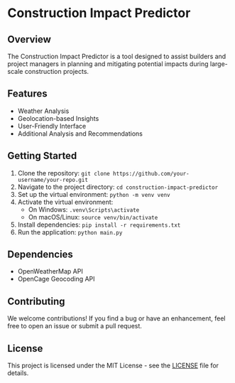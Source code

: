 # Construction Impact Predictor

## Overview
The Construction Impact Predictor is a tool designed to assist builders and project managers in planning and mitigating potential impacts during large-scale construction projects.

## Features
- Weather Analysis
- Geolocation-based Insights
- User-Friendly Interface
- Additional Analysis and Recommendations

## Getting Started
1. Clone the repository: `git clone https://github.com/your-username/your-repo.git`
2. Navigate to the project directory: `cd construction-impact-predictor`
3. Set up the virtual environment: `python -m venv venv`
4. Activate the virtual environment:
   - On Windows: `.venv\Scripts\activate`
   - On macOS/Linux: `source venv/bin/activate`
5. Install dependencies: `pip install -r requirements.txt`
6. Run the application: `python main.py`

## Dependencies
- OpenWeatherMap API
- OpenCage Geocoding API

## Contributing
We welcome contributions! If you find a bug or have an enhancement, feel free to open an issue or submit a pull request.

## License
This project is licensed under the MIT License - see the [LICENSE](LICENSE) file for details.
